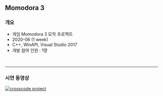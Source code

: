 ## Momodora 3
### 개요
* 게임 Momodora 3 모작 프로젝트
* 2020-06 (1 week)
* C++, WinAPI, Visual Studio 2017
* 개발 참여 인원 : 1명

<br>

---

### 시연 동영상
[![crosscode project](http://img.youtube.com/vi/0gD32Kcki6s/sddefault.jpg)](https://youtu.be/0gD32Kcki6s?t=0s)
